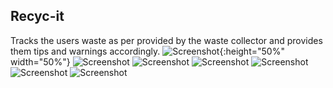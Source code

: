 ## Recyc-it
Tracks the users waste as per provided by the waste collector and provides them tips and warnings accordingly.
![Screenshot](Screenshots/Screenshot1.png){:height="50%" width="50%"}
![Screenshot](Screenshots/Screenshot2.png)
![Screenshot](Screenshots/Screenshot3.png)
![Screenshot](Screenshots/Screenshot4.png)
![Screenshot](Screenshots/Screenshot5.png)
![Screenshot](Screenshots/Screenshot6.png)
![Screenshot](Screenshots/Screenshot7.png)
